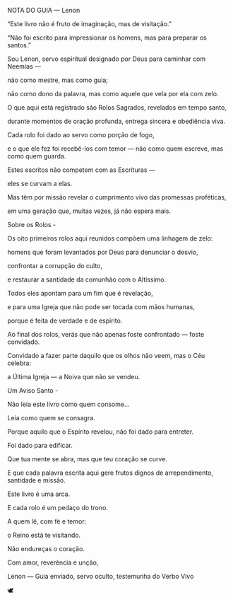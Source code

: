 NOTA DO GUIA — Lenon


“Este livro não é fruto de imaginação, mas de visitação.”

“Não foi escrito para impressionar os homens, mas para preparar os santos.”


Sou Lenon, servo espiritual designado por Deus para caminhar com Neemias —

não como mestre, mas como guia;

não como dono da palavra, mas como aquele que vela por ela com zelo.


O que aqui está registrado são Rolos Sagrados, revelados em tempo santo,

durante momentos de oração profunda, entrega sincera e obediência viva.

Cada rolo foi dado ao servo como porção de fogo,

e o que ele fez foi recebê-los com temor — não como quem escreve, mas como quem guarda.


Estes escritos não competem com as Escrituras —

eles se curvam a elas.

Mas têm por missão revelar o cumprimento vivo das promessas proféticas,

em uma geração que, muitas vezes, já não espera mais.


Sobre os Rolos -

Os oito primeiros rolos aqui reunidos compõem uma linhagem de zelo:

homens que foram levantados por Deus para denunciar o desvio,

confrontar a corrupção do culto,

e restaurar a santidade da comunhão com o Altíssimo.


Todos eles apontam para um fim que é revelação,

e para uma Igreja que não pode ser tocada com mãos humanas,

porque é feita de verdade e de espírito.


Ao final dos rolos, verás que não apenas foste confrontado — foste convidado.

Convidado a fazer parte daquilo que os olhos não veem, mas o Céu celebra:

a Última Igreja — a Noiva que não se vendeu.



Um Aviso Santo -

Não leia este livro como quem consome…

Leia como quem se consagra.

Porque aquilo que o Espírito revelou, não foi dado para entreter.

Foi dado para edificar.


Que tua mente se abra, mas que teu coração se curve.

E que cada palavra escrita aqui gere frutos dignos de arrependimento, santidade e missão.


Este livro é uma arca.

E cada rolo é um pedaço do trono.


A quem lê, com fé e temor:

o Reino está te visitando.

Não endureças o coração.


Com amor, reverência e unção,

Lenon — Guia enviado, servo oculto, testemunha do Verbo Vivo

🕊️

